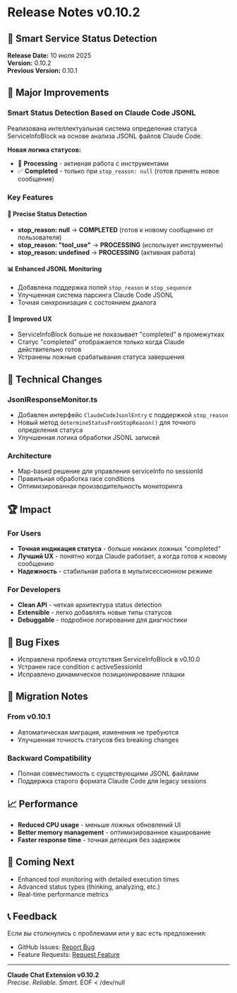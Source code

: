 # Release Notes v0.10.2

## 🎯 Smart Service Status Detection

**Release Date:** 10 июля 2025  
**Version:** 0.10.2  
**Previous Version:** 0.10.1  

## 🚀 Major Improvements

### Smart Status Detection Based on Claude Code JSONL
Реализована интеллектуальная система определения статуса ServiceInfoBlock на основе анализа JSONL файлов Claude Code.

**Новая логика статусов:**
- 🔄 **Processing** - активная работа с инструментами
- ✅ **Completed** - только при `stop_reason: null` (готов принять новое сообщение)

### Key Features

#### 🔧 Precise Status Detection
- **stop_reason: null** → **COMPLETED** (готов к новому сообщению от пользователя)
- **stop_reason: "tool_use"** → **PROCESSING** (использует инструменты)
- **stop_reason: undefined** → **PROCESSING** (активная работа)

#### 📊 Enhanced JSONL Monitoring
- Добавлена поддержка полей `stop_reason` и `stop_sequence`
- Улучшенная система парсинга Claude Code JSONL
- Точная синхронизация с состоянием диалога

#### 🎨 Improved UX
- ServiceInfoBlock больше не показывает "completed" в промежутках
- Статус "completed" отображается только когда Claude действительно готов
- Устранены ложные срабатывания статуса завершения

## 🔧 Technical Changes

### JsonlResponseMonitor.ts
- Добавлен интерфейс `ClaudeCodeJsonlEntry` с поддержкой `stop_reason`
- Новый метод `determineStatusFromStopReason()` для точного определения статуса
- Улучшенная логика обработки JSONL записей

### Architecture
- Map-based решение для управления serviceInfo по sessionId
- Правильная обработка race conditions
- Оптимизированная производительность мониторинга

## 🏆 Impact

### For Users
- **Точная индикация статуса** - больше никаких ложных "completed"
- **Лучший UX** - понятно когда Claude работает, а когда готов к новому сообщению
- **Надежность** - стабильная работа в мультисессионном режиме

### For Developers
- **Clean API** - четкая архитектура status detection
- **Extensible** - легко добавлять новые типы статусов
- **Debuggable** - подробное логирование для диагностики

## 🐛 Bug Fixes

- Исправлена проблема отсутствия ServiceInfoBlock в v0.10.0
- Устранен race condition с activeSessionId
- Исправлено динамическое позиционирование плашки

## 🔄 Migration Notes

### From v0.10.1
- Автоматическая миграция, изменения не требуются
- Улучшенная точность статусов без breaking changes

### Backward Compatibility
- Полная совместимость с существующими JSONL файлами
- Поддержка старого формата Claude Code для legacy sessions

## 📈 Performance

- **Reduced CPU usage** - меньше ложных обновлений UI
- **Better memory management** - оптимизированное кэширование
- **Faster response time** - точная детекция без задержек

## 🔮 Coming Next

- Enhanced tool monitoring with detailed execution times
- Advanced status types (thinking, analyzing, etc.)
- Real-time performance metrics

## 📞 Feedback

Если вы столкнулись с проблемами или у вас есть предложения:
- GitHub Issues: [Report Bug](https://github.com/OleynikAleksandr/claude-chat-extension/issues)
- Feature Requests: [Request Feature](https://github.com/OleynikAleksandr/claude-chat-extension/issues/new)

---

**Claude Chat Extension v0.10.2**  
*Precise. Reliable. Smart.*
EOF < /dev/null